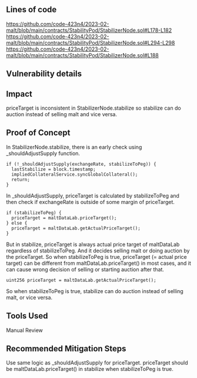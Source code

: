 ## Lines of code
https://github.com/code-423n4/2023-02-malt/blob/main/contracts/StabilityPod/StabilizerNode.sol#L178-L182
https://github.com/code-423n4/2023-02-malt/blob/main/contracts/StabilityPod/StabilizerNode.sol#L294-L298
https://github.com/code-423n4/2023-02-malt/blob/main/contracts/StabilityPod/StabilizerNode.sol#L188

## Vulnerability details
## Impact 
priceTarget is inconsistent in StabilizerNode.stabilize so stabilize can do auction instead of selling malt and vice versa.

## Proof of Concept
In StabilizerNode.stabilize, there is an early check using _shouldAdjustSupply function.

    if (!_shouldAdjustSupply(exchangeRate, stabilizeToPeg)) {
      lastStabilize = block.timestamp;
      impliedCollateralService.syncGlobalCollateral();
      return;
    }
In _shouldAdjustSupply, priceTarget is calculated by stabilizeToPeg and then check if exchangeRate is outside of some margin of priceTarget.

    if (stabilizeToPeg) {
      priceTarget = maltDataLab.priceTarget();
    } else {
      priceTarget = maltDataLab.getActualPriceTarget();
    }
But in stabilize, priceTarget is always actual price target of maltDataLab regardless of stabilizeToPeg.
And it decides selling malt or doing auction by the priceTarget. So when stabilizeToPeg is true, priceTarget (= actual price target) can be different from maltDataLab.priceTarget() in most cases, and it can cause wrong decision of selling or starting auction after that.

    uint256 priceTarget = maltDataLab.getActualPriceTarget();
So when stabilizeToPeg is true, stabilize can do auction instead of selling malt, or vice versa.

## Tools Used
Manual Review

## Recommended Mitigation Steps
Use same logic as _shouldAdjustSupply for priceTarget. priceTarget should be maltDataLab.priceTarget() in stabilize when stabilizeToPeg is true.